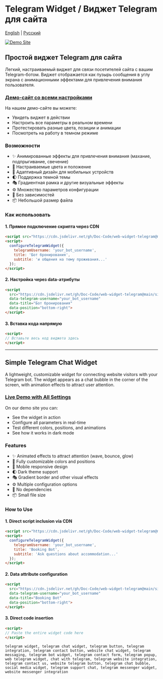 # Telegram Widget / Виджет Telegram для сайта

[English](#english) | [Русский](#russian)

[![Demo Site](https://img.shields.io/badge/Demo-Live%20Preview-blue)](https://doc-code.github.io/web-widget-telegram/)

<a name="russian"></a>
## Простой виджет Telegram для сайта

Легкий, настраиваемый виджет для связи посетителей сайта с вашим Telegram-ботом. Виджет отображается как пузырь сообщения в углу экрана с анимационными эффектами для привлечения внимания пользователя.

### [Демо-сайт со всеми настройками](https://doc-code.github.io/web-widget-telegram/)

На нашем демо-сайте вы можете:
- Увидеть виджет в действии
- Настроить все параметры в реальном времени
- Протестировать разные цвета, позиции и анимации
- Посмотреть на работу в темном режиме

### Возможности
- ✨ Анимированные эффекты для привлечения внимания (махание, подпрыгивание, свечение)
- 🎨 Настраиваемые цвета и положение
- 📱 Адаптивный дизайн для мобильных устройств
- 🌓 Поддержка темной темы
- 🎭 Градиентная рамка и другие визуальные эффекты
- ⚙️ Множество параметров конфигурации
- 🚀 Без зависимостей
- 📦 Небольшой размер файла

### Как использовать

#### 1. Прямое подключение скрипта через CDN
```html
<script src="https://cdn.jsdelivr.net/gh/Doc-Code/web-widget-telegram@main/simple-telegram-widget.js"></script>
<script>
  configureTelegramWidget({
    telegramUsername: 'your_bot_username',
    title: 'Бот бронирования',
    subtitle: 'и общения на тему проживания...'
  });
</script>
```

#### 2. Настройка через data-атрибуты
```html
<script 
  src="https://cdn.jsdelivr.net/gh/Doc-Code/web-widget-telegram@main/simple-telegram-widget.js"
  data-telegram-username="your_bot_username"
  data-title="Бот бронирования"
  data-position="bottom-right">
</script>
```

#### 3. Вставка кода напрямую
```html
<script>
// Вставьте весь код виджета здесь
</script>
```

---

<a name="english"></a>
## Simple Telegram Chat Widget

A lightweight, customizable widget for connecting website visitors with your Telegram bot. The widget appears as a chat bubble in the corner of the screen, with animation effects to attract user attention.

### [Live Demo with All Settings](https://doc-code.github.io/web-widget-telegram/)

On our demo site you can:
- See the widget in action
- Configure all parameters in real-time
- Test different colors, positions, and animations
- See how it works in dark mode

### Features
- ✨ Animated effects to attract attention (wave, bounce, glow)
- 🎨 Fully customizable colors and positions
- 📱 Mobile responsive design
- 🌓 Dark theme support
- 🎭 Gradient border and other visual effects
- ⚙️ Multiple configuration options
- 🚀 No dependencies
- 📦 Small file size

### How to Use

#### 1. Direct script inclusion via CDN
```html
<script src="https://cdn.jsdelivr.net/gh/Doc-Code/web-widget-telegram@main/simple-telegram-widget.js"></script>
<script>
  configureTelegramWidget({
    telegramUsername: 'your_bot_username',
    title: 'Booking Bot',
    subtitle: 'Ask questions about accommodation...'
  });
</script>
```

#### 2. Data attribute configuration
```html
<script 
  src="https://cdn.jsdelivr.net/gh/Doc-Code/web-widget-telegram@main/simple-telegram-widget.js"
  data-telegram-username="your_bot_username"
  data-title="Booking Bot"
  data-position="bottom-right">
</script>
```

#### 3. Direct code insertion
```html
<script>
// Paste the entire widget code here
</script>
```
```
telegram widget, telegram chat widget, telegram button, telegram integration, telegram contact button, website chat widget, telegram messaging, telegram bot widget, telegram contact form, telegram popup, web telegram widget, chat with telegram, telegram website integration, telegram contact us, website telegram button, telegram chat bubble, social media widget, telegram support chat, telegram messenger widget, website messenger integration
